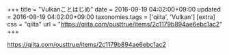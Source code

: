 +++
title = "Vulkanことはじめ"
date = 2016-09-19 04:02:00+09:00
updated = 2016-09-19 04:02:00+09:00
taxonomies.tags = ['qiita', 'Vulkan']
[extra]
css = "qiita"
url = "https://qiita.com/ousttrue/items/2c1179b894ae6ebc1ac2"
+++

<https://qiita.com/ousttrue/items/2c1179b894ae6ebc1ac2>

